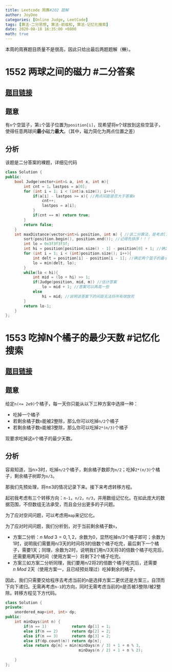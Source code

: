 ```yaml
---
title: Leetcode 周赛#202 题解
author: JoyDee
categories: [Online Judge, LeetCode]
tags: [算法-二分思想, 算法-前缀和, 算法-记忆化搜索]
date: 2020-08-18 16:35:00 +0800
math: true
---
```



本周的周赛题目质量不是很高，因此只给出最后两题题解（~~懒~~）。

# 1552 两球之间的磁力 #二分答案

## [题目链接](https://leetcode-cn.com/problems/magnetic-force-between-two-balls/)

## 题意

有`n`个空篮子，第`i`个篮子位置为`position[i]`，现希望将`m`个球放到这些空篮子，使得任意两球间**最小**磁力**最大**。（其中，磁力简化为两点位置之差）

## 分析

该题是二分答案的裸题，详细见代码

```c++
class Solution {
public:
    bool Judge(vector<int>& a, int x, int m){
        int cnt = 1，lastpos = a[0];
        for (int i = 1; i < (int)a.size(); i++){
            if(a[i] - lastpos >= x){ //两点间距是否大于答案x
                cnt++;
                lastpos = a[i];
            }
            if(cnt == m) return true;
        }
        return false;
    }
    int maxDistance(vector<int>& position, int m) { //该二分算法，是考虑[1, n+1)
        sort(position.begin(), position.end()); //记得先排序！！！
        int lo = 0x3f3f3f3f;
        int hi = position[position.size() - 1] - position[0] + 1; //确定两个篮子最大间距，为二分的上界，注意要+1!!!
        for (int i = 1; i < (int)position.size(); i++){
            int delt = position[i] - position[i - 1]; //确定两个篮子的最小间距，为二分的下界
            lo = min(delt, lo);
        }
        while(lo < hi){
            int mid = (lo + hi) >> 1;
            if(Judge(position, mid, m)) //估计答案
                lo = mid + 1; //答案可以再高一些
            else
                hi = mid; //说明该答案下的间距无法将所有球放完
        }
        return lo-1;
    }
};
```

# 1553 吃掉N个橘子的最少天数 #记忆化搜索

## [题目链接](https://leetcode-cn.com/problems/minimum-number-of-days-to-eat-n-oranges/)

## 题意

给定`n(<= 2e9)`个橘子，每一天你只能从以下三种方案中选择一种：

+ 吃掉一个橘子
+ 若剩余橘子数`n`能被2整除，那么你可以吃掉`n/2`个橘子
+ 若剩余橘子数`n`能被3整除，那么你可以吃掉`2*(n/3)`个橘子

现要求吃掉这`n`个橘子的最少天数。

## 分析

容易知道，当n>3时，吃掉`n/2`个橘子，剩余橘子数即为`n/2`；吃掉`2*(n/3)`个橘子，剩余橘子树即为`n/3`。

那我们先预处理，将n$\leq$3的情况记录下来。接下来考虑转移方程。

起初我考虑有三个转移方向：`n-1`，`n/2`，`n/3`，并用数组记忆化。在如此庞大的数据范围，不但数组无法承受，而且会分出更多的子问题。

为了应对空间问题，可以考虑用`map`来记忆化。

为了应对时间问题，我们分析到，对于当前剩余橘子数`n`，

+ 方案二分析：$n\ Mod\ 3 = 0, 1, 2$，余数为0，显然吃掉n/3个橘子即可；余数为1时，说明我们需要用n/3天的时间将3的倍数个橘子吃完，最后剩下一个橘子，需要1天；同理，余数为2时，说明我们用n/3天将3的倍数个橘子吃完后，还需要用两天时间（使用方案一）将剩下2个橘子吃完。
+ 方案三如方案二分析同理，我们要用n/2将2的倍数个橘子吃完后，还需要$n\ Mod\ 2$天（使用方案一，且已经预处理过）吃掉剩余的橘子。

因此，我们只需要交给程序去考虑当前的n是选择方案二更优还是方案三，自顶而下向下递归。无需再考虑`n-1`的方向，同时无需考虑当前的n是否被3整除/被2整除。转移方程见下方代码。

```C++
class Solution {
private:
    unordered_map<int, int> dp;
public:
    int minDays(int n) {
        if(n == 1)           return dp[1] = 1;
        else if(n == 2)      return dp[2] = 2;
        else if(n == 3)      return dp[3] = 2;
        else if(dp.count(n)) return dp[n];
        else return dp[n] = min(minDays(n / 3) + 1 + n % 3,
                                minDays(n / 2) + 1 + n % 2);
        
    }
};
```

